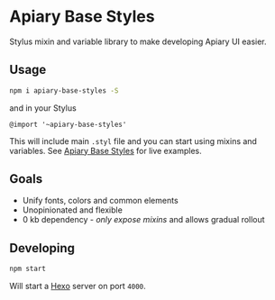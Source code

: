 # Apiary Base Styles
Stylus mixin and variable library to make developing Apiary UI easier.

## Usage

```bash
npm i apiary-base-styles -S
```

and in your Stylus

```stylus
@import '~apiary-base-styles'
```

This will include main `.styl` file and you can start using mixins and variables. See [Apiary Base Styles](https://styles.apiary-services.com) for live examples.

## Goals

- Unify fonts, colors and common elements
- Unopinionated and flexible
- 0 kb dependency - _only expose mixins_ and allows gradual rollout

## Developing

```bash
npm start
```

Will start a [Hexo](https://hexo.io) server on port `4000`.
